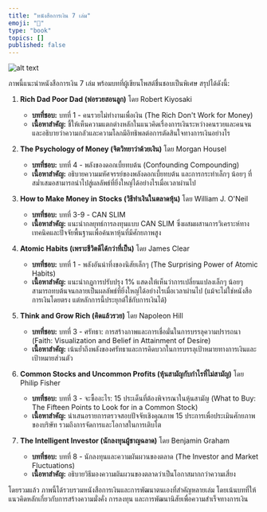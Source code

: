 ```yaml
---
title: "หนังสือการเงิน 7 เล่ม"
emoji: "💬"
type: "book"
topics: []
published: false
---
```


![alt text](/images/money-book-7.jpg)

ภาพนี้แนะนำหนังสือการเงิน 7 เล่ม พร้อมบทที่ผู้เขียนโพสต์ชื่นชอบเป็นพิเศษ สรุปได้ดังนี้:

1.  **Rich Dad Poor Dad (พ่อรวยสอนลูก)** โดย Robert Kiyosaki
    *   **บทที่ชอบ:** บทที่ 1 - คนรวยไม่ทำงานเพื่อเงิน (The Rich Don't Work for Money)
    *   **เนื้อหาสำคัญ:** ชี้ให้เห็นความแตกต่างหลักในแนวคิดเรื่องการเงินระหว่างคนรวยและคนจน และอธิบายว่าความกลัวและความโลภมีอิทธิพลต่อการตัดสินใจทางการเงินอย่างไร

2.  **The Psychology of Money (จิตวิทยาว่าด้วยเงิน)** โดย Morgan Housel
    *   **บทที่ชอบ:** บทที่ 4 - พลังของดอกเบี้ยทบต้น (Confounding Compounding)
    *   **เนื้อหาสำคัญ:** อธิบายความมหัศจรรย์ของพลังดอกเบี้ยทบต้น และการกระทำเล็กๆ น้อยๆ ที่สม่ำเสมอสามารถนำไปสู่ผลลัพธ์ที่ยิ่งใหญ่ได้อย่างไรเมื่อเวลาผ่านไป

3.  **How to Make Money in Stocks (วิธีทำเงินในตลาดหุ้น)** โดย William J. O'Neil
    *   **บทที่ชอบ:** บทที่ 3-9 - CAN SLIM
    *   **เนื้อหาสำคัญ:** แนะนำกลยุทธ์การลงทุนแบบ CAN SLIM ซึ่งผสมผสานการวิเคราะห์ทางเทคนิคและปัจจัยพื้นฐานเพื่อค้นหาหุ้นที่มีศักยภาพสูง

4.  **Atomic Habits (เพราะชีวิตดีได้กว่าที่เป็น)** โดย James Clear
    *   **บทที่ชอบ:** บทที่ 1 - พลังอันน่าทึ่งของนิสัยเล็กๆ (The Surprising Power of Atomic Habits)
    *   **เนื้อหาสำคัญ:** แนะนำกฎการปรับปรุง 1% แสดงให้เห็นว่าการเปลี่ยนแปลงเล็กๆ น้อยๆ สามารถทบต้นจนกลายเป็นผลลัพธ์ที่ยิ่งใหญ่ได้อย่างไรเมื่อเวลาผ่านไป (แม้จะไม่ใช่หนังสือการเงินโดยตรง แต่หลักการนี้ประยุกต์ใช้กับการเงินได้)

5.  **Think and Grow Rich (คิดแล้วรวย)** โดย Napoleon Hill
    *   **บทที่ชอบ:** บทที่ 3 - ศรัทธา: การสร้างภาพและการเชื่อมั่นในการบรรลุความปรารถนา (Faith: Visualization and Belief in Attainment of Desire)
    *   **เนื้อหาสำคัญ:** เน้นย้ำถึงพลังของศรัทธาและการคิดบวกในการบรรลุเป้าหมายทางการเงินและเป้าหมายส่วนตัว

6.  **Common Stocks and Uncommon Profits (หุ้นสามัญกับกำไรที่ไม่สามัญ)** โดย Philip Fisher
    *   **บทที่ชอบ:** บทที่ 3 - จะซื้ออะไร: 15 ประเด็นที่ต้องพิจารณาในหุ้นสามัญ (What to Buy: The Fifteen Points to Look for in a Common Stock)
    *   **เนื้อหาสำคัญ:** นำเสนอรายการตรวจสอบปัจจัยเชิงคุณภาพ 15 ประการเพื่อประเมินศักยภาพของบริษัท รวมถึงการจัดการและโอกาสในการเติบโต

7.  **The Intelligent Investor (นักลงทุนผู้ชาญฉลาด)** โดย Benjamin Graham
    *   **บทที่ชอบ:** บทที่ 8 - นักลงทุนและความผันผวนของตลาด (The Investor and Market Fluctuations)
    *   **เนื้อหาสำคัญ:** อธิบายวิธีมองความผันผวนของตลาดว่าเป็นโอกาสมากกว่าความเสี่ยง

โดยรวมแล้ว ภาพนี้ได้รวบรวมหนังสือการเงินและการพัฒนาตนเองที่สำคัญหลายเล่ม โดยเน้นบทที่ให้แนวคิดหลักเกี่ยวกับการสร้างความมั่งคั่ง การลงทุน และการพัฒนานิสัยเพื่อความสำเร็จทางการเงิน